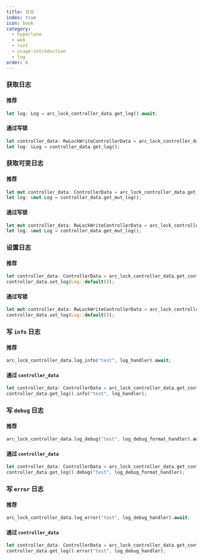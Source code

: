 ```yaml
---
title: 日志
index: true
icon: book
category:
  - hyperlane
  - web
  - rust
  - usage-introduction
  - log
order: 6
---
```


<Share colorful />

### 获取日志

#### 推荐

```rust
let log: Log = arc_lock_controller_data.get_log().await;
```

#### 通过写锁

```rust
let controller_data: RwLockWriteControllerData = arc_lock_controller_data.get_write_lock().await;
let log: &Log = controller_data.get_log();
```

### 获取可变日志

#### 推荐

```rust
let mut controller_data: ControllerData = arc_lock_controller_data.get_controller_data().await;
let log: &mut Log = controller_data.get_mut_log();
```

#### 通过写锁

```rust
let mut controller_data: RwLockWriteControllerData = arc_lock_controller_data.get_write_lock().await;
let log: &mut Log = controller_data.get_mut_log();
```

### 设置日志

#### 推荐

```rust
let controller_data: ControllerData = arc_lock_controller_data.get_controller_data().await;
controller_data.set_log(Log::default());
```

#### 通过写锁

```rust
let mut controller_data: RwLockWriteControllerData = arc_lock_controller_data.get_write_lock().await;
controller_data.set_log(Log::default());
```

### 写 `info` 日志

#### 推荐

```rust
arc_lock_controller_data.log_info("test", log_handler).await;
```

#### 通过 `controller_data`

```rust
let controller_data: ControllerData = arc_lock_controller_data.get_controller_data().await;
controller_data.get_log().info("test", log_handler);
```

### 写 `debug` 日志

#### 推荐

```rust
arc_lock_controller_data.log_debug("test", log_debug_format_handler).await;
```

#### 通过 `controller_data`

```rust
let controller_data: ControllerData = arc_lock_controller_data.get_controller_data().await;
controller_data.get_log().debug("test", log_debug_format_handler);
```

### 写 `error` 日志

#### 推荐

```rust
arc_lock_controller_data.log_error("test", log_debug_handler).await;
```

#### 通过 `controller_data`

```rust
let controller_data: ControllerData = arc_lock_controller_data.get_controller_data().await;
controller_data.get_log().error("test", log_debug_handler);
```

<Bottom />
